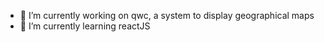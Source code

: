 - 🔭 I’m currently working on qwc, a system to display geographical maps
- 🌱 I’m currently learning reactJS


